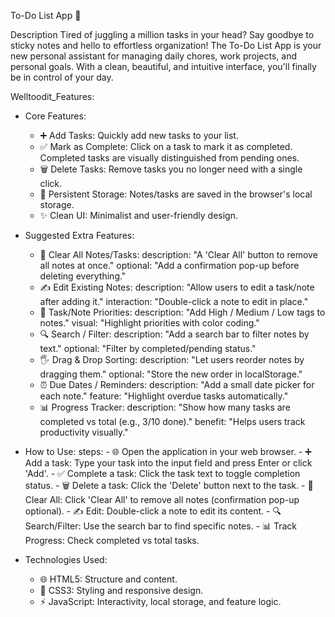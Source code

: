 To-Do List App 🚀

Description
Tired of juggling a million tasks in your head? Say goodbye to sticky notes and hello to effortless organization! The To-Do List App is your new personal assistant for managing daily chores, work projects, and personal goals. With a clean, beautiful, and intuitive interface, you'll finally be in control of your day.

Welltoodit_Features:
  - Core Features:
      - ➕ Add Tasks: Quickly add new tasks to your list.
      - ✅ Mark as Complete: Click on a task to mark it as completed. Completed tasks are visually distinguished from pending ones.
      - 🗑️ Delete Tasks: Remove tasks you no longer need with a single click.
      - 💾 Persistent Storage: Notes/tasks are saved in the browser's local storage.
      - ✨ Clean UI: Minimalist and user-friendly design.

  - Suggested Extra Features:
      - 🧹 Clear All Notes/Tasks:
          description: "A 'Clear All' button to remove all notes at once."
          optional: "Add a confirmation pop-up before deleting everything."
      - ✍️ Edit Existing Notes:
          description: "Allow users to edit a task/note after adding it."
          interaction: "Double-click a note to edit in place."
      - 🎨 Task/Note Priorities:
          description: "Add High / Medium / Low tags to notes."
          visual: "Highlight priorities with color coding."
      - 🔍 Search / Filter:
          description: "Add a search bar to filter notes by text."
          optional: "Filter by completed/pending status."
      - 🖐️ Drag & Drop Sorting:
          description: "Let users reorder notes by dragging them."
          optional: "Store the new order in localStorage."
      - ⏰ Due Dates / Reminders:
          description: "Add a small date picker for each note."
          feature: "Highlight overdue tasks automatically."
      - 📊 Progress Tracker:
          description: "Show how many tasks are completed vs total (e.g., 3/10 done)."
          benefit: "Helps users track productivity visually."

  - How to Use:
      steps:
        - 🌐 Open the application in your web browser.
        - ➕ Add a task: Type your task into the input field and press Enter or click 'Add'.
        - ✅ Complete a task: Click the task text to toggle completion status.
        - 🗑️ Delete a task: Click the 'Delete' button next to the task.
        - 🧹 Clear All: Click 'Clear All' to remove all notes (confirmation pop-up optional).
        - ✍️ Edit: Double-click a note to edit its content.
        - 🔍 Search/Filter: Use the search bar to find specific notes.
        - 📊 Track Progress: Check completed vs total tasks.

  - Technologies Used:
      - 🌐 HTML5: Structure and content.
      - 🎨 CSS3: Styling and responsive design.
      - ⚡ JavaScript: Interactivity, local storage, and feature logic.

